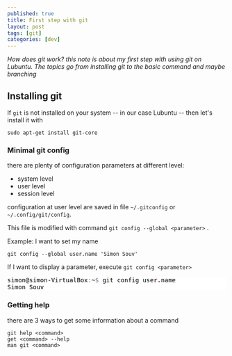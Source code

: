 ```yaml
---
published: true
title: First step with git
layout: post
tags: [git]
categories: [dev]
---
```

*How does git work? this note is about my first step with using git on Lubuntu. The topics go from installing git to the basic command and maybe branching*

<!--excerpt-->

## Installing git

If `git` is not installed on your system -- in our case Lubuntu -- then let's install it with

    sudo apt-get install git-core

### Minimal git config

there are plenty of configuration parameters at different level:
* system level
* user level
* session level

configuration at user level are saved in file `~/.gitconfig` or `~/.config/git/config`. 

This file is modified with command `git config --global <parameter>` . 

Example: I want to set my name

    git config --global user.name 'Simon Souv'

If I want to display a parameter, execute `git config <parameter>` 

<pre style='color:#000000;background:#ffffff;'>simon@simon-VirtualBox<span style='color:#808030; '>:</span>~<span style='color:#797997; '>$</span> git config user<span style='color:#800000; font-weight:bold; '>.</span>name
Simon Souv
</pre>

### Getting help

there are 3 ways to get some information about a command
~~~
git help <command>
get <command> --help
man git <command>
~~~



